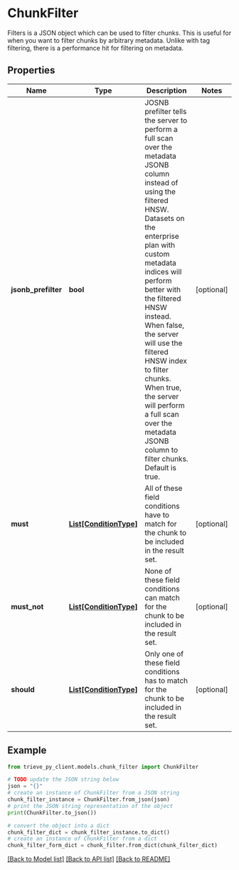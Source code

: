 # ChunkFilter

Filters is a JSON object which can be used to filter chunks. This is useful for when you want to filter chunks by arbitrary metadata. Unlike with tag filtering, there is a performance hit for filtering on metadata.

## Properties

Name | Type | Description | Notes
------------ | ------------- | ------------- | -------------
**jsonb_prefilter** | **bool** | JOSNB prefilter tells the server to perform a full scan over the metadata JSONB column instead of using the filtered HNSW. Datasets on the enterprise plan with custom metadata indices will perform better with the filtered HNSW instead. When false, the server will use the filtered HNSW index to filter chunks. When true, the server will perform a full scan over the metadata JSONB column to filter chunks. Default is true. | [optional] 
**must** | [**List[ConditionType]**](ConditionType.md) | All of these field conditions have to match for the chunk to be included in the result set. | [optional] 
**must_not** | [**List[ConditionType]**](ConditionType.md) | None of these field conditions can match for the chunk to be included in the result set. | [optional] 
**should** | [**List[ConditionType]**](ConditionType.md) | Only one of these field conditions has to match for the chunk to be included in the result set. | [optional] 

## Example

```python
from trieve_py_client.models.chunk_filter import ChunkFilter

# TODO update the JSON string below
json = "{}"
# create an instance of ChunkFilter from a JSON string
chunk_filter_instance = ChunkFilter.from_json(json)
# print the JSON string representation of the object
print(ChunkFilter.to_json())

# convert the object into a dict
chunk_filter_dict = chunk_filter_instance.to_dict()
# create an instance of ChunkFilter from a dict
chunk_filter_form_dict = chunk_filter.from_dict(chunk_filter_dict)
```
[[Back to Model list]](../README.md#documentation-for-models) [[Back to API list]](../README.md#documentation-for-api-endpoints) [[Back to README]](../README.md)


